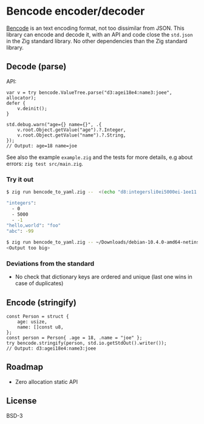 # Bencode encoder/decoder

[Bencode](https://en.wikipedia.org/wiki/Bencode) is an text encoding format, not too dissimilar from JSON.
This library can encode and decode it, with an API and code close the `std.json` in the Zig standard library.
No other dependencies than the Zig standard library.

## Decode (parse)

API:

```zig
var v = try bencode.ValueTree.parse("d3:agei18e4:name3:joee", allocator);
defer {
    v.deinit();
}

std.debug.warn("age={} name={}", .{
    v.root.Object.getValue("age").?.Integer,
    v.root.Object.getValue("name").?.String,
});
// Output: age=18 name=joe
```


See also the example `example.zig` and the tests for more details, e.g about errors: `zig test src/main.zig`.

### Try it out

```sh
$ zig run bencode_to_yaml.zig --  <(echo "d8:integersli0ei5000ei-1ee11:hello,world3:foo3:abci-99ee")

"integers":
  - 0
  - 5000
  - -1
"hello,world": "foo"
"abc": -99

$ zig run bencode_to_yaml.zig -- ~/Downloads/debian-10.4.0-amd64-netinst.iso.torrent
<Output too big>
```

### Deviations from the standard

- No check that dictionary keys are ordered and unique (last one wins in case of duplicates)

## Encode (stringify)

```zig
const Person = struct {
    age: usize,
    name: []const u8,
};
const person = Person{ .age = 18, .name = "joe" };
try bencode.stringify(person, std.io.getStdOut().writer());
// Output: d3:agei18e4:name3:joee
```


## Roadmap

- Zero allocation static API

## License
BSD-3
